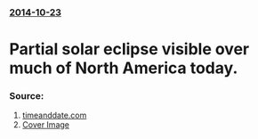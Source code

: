 ### [2014-10-23](/news/2014/10/23/index.md)

# Partial solar eclipse visible over much of North America today. 




### Source:

1. [timeanddate.com](http://www.timeanddate.com/eclipse/solar/2014-october-23)
1. [Cover Image](https://www.timeanddate.com/scripts/eclipseog.php?degree=Partial&amp;type=Solar%20Eclipse&amp;date=Oct%2023,%202014&amp;sr=0.268&amp;mr=0.254&amp;mx=0.000&amp;my=-0.087&amp;hz=0.714)
